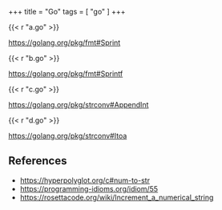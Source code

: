 +++
title = "Go"
tags = [ "go" ]
+++

{{< r "a.go" >}}

<https://golang.org/pkg/fmt#Sprint>

{{< r "b.go" >}}

<https://golang.org/pkg/fmt#Sprintf>

{{< r "c.go" >}}

<https://golang.org/pkg/strconv#AppendInt>

{{< r "d.go" >}}

<https://golang.org/pkg/strconv#Itoa>

## References

- <https://hyperpolyglot.org/c#num-to-str>
- <https://programming-idioms.org/idiom/55>
- <https://rosettacode.org/wiki/Increment_a_numerical_string>
